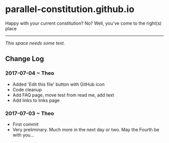 <span style=display:none; >[You are now in a GitHub source code view - click this link to view Read Me file as a web page]( https://parallel-constitution.github.io/ "View file as a web page." ) </span>

# parallel-constitution.github.io

Happy with your current constitution? No? Well, you've come to the right(s) place


***


_This space needs some text._


## Change Log

### 2017-07-04 ~ Theo

* Added 'Edit this file' button with GitHub icon
* Code cleanup
* Add FAQ page, move test from read me, add text
* Add links to links page


### 2017-07-03 ~ Theo

* First commit
* Very preliminary. Much more in the next day or two. May the Fourth be with you...